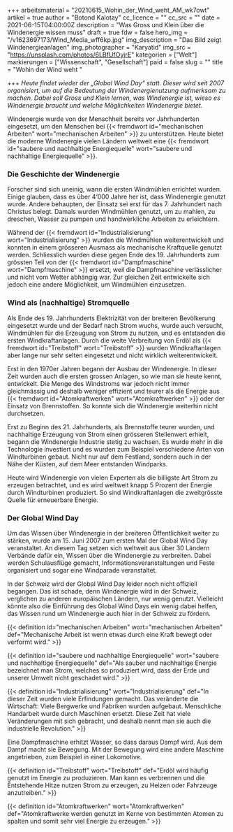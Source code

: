 +++
arbeitsmaterial = "20210615_Wohin_der_Wind_weht_AM_wk7owt"
artikel = true
author = "Botond Kalotay"
cc_licence = ""
cc_src = ""
date = 2021-06-15T04:00:00Z
description = "Was Gross und Klein über die Windenergie wissen muss"
draft = true
fdw = false
hero_img = "/v1623697173/Wind_Media_wff6kp.jpg"
img_description = "Das Bild zeigt Windenergieanlagen"
img_photographer = "Karyatid"
img_src = "https://unsplash.com/photos/6LBfUfOyjrE"
kategorien = ["Welt"]
markierungen = ["Wissenschaft", "Gesellschaft"]
paid = false
slug = ""
title = "Wohin der Wind weht "

+++
_Heute findet wieder der „Global Wind Day“ statt. Dieser wird seit 2007 organisiert, um auf die Bedeutung der Windenergienutzung aufmerksam zu machen. Dabei soll Gross und Klein lernen, was Windenergie ist, wieso es Windenergie braucht und welche Möglichkeiten Windenergie bietet._

Windenergie wurde von der Menschheit bereits vor Jahrhunderten eingesetzt, um den Menschen bei {{< fremdwort id="mechanischen Arbeiten" wort="mechanischen Arbeiten" >}} zu unterstützen. Heute bietet die moderne Windenergie vielen Ländern weltweit eine {{< fremdwort id="saubere und nachhaltige Energiequelle" wort="saubere und nachhaltige Energiequelle" >}}.

### Die Geschichte der Windenergie

Forscher sind sich uneinig, wann die ersten Windmühlen errichtet wurden. Einige glauben, dass es über 4‘000 Jahre her ist, dass Windenergie genutzt wurde. Andere behaupten, der Einsatz sei erst für das 7. Jahrhundert nach Christus belegt. Damals wurden Windmühlen genutzt, um zu mahlen, zu dreschen, Wasser zu pumpen und handwerkliche Arbeiten zu erleichtern.

Während der {{< fremdwort id="Industrialisierung" wort="Industrialisierung" >}} wurden die Windmühlen weiterentwickelt und konnten in einem grösseren Ausmass als mechanische Kraftquelle genutzt werden. Schliesslich wurden diese gegen Ende des 19. Jahrhunderts zum grössten Teil von der {{< fremdwort id="Dampfmaschine" wort="Dampfmaschine" >}} ersetzt, weil die Dampfmaschine verlässlicher und nicht vom Wetter abhängig war. Zur gleichen Zeit entwickelte sich jedoch eine andere Möglichkeit, um Windmühlen einzusetzen.

### Wind als (nachhaltige) Stromquelle

Als Ende des 19. Jahrhunderts Elektrizität von der breiteren Bevölkerung eingesetzt wurde und der Bedarf nach Strom wuchs, wurde auch versucht, Windmühlen für die Erzeugung von Strom zu nutzen, und es entstanden die ersten Windkraftanlagen. Durch die weite Verbreitung von Erdöl als {{< fremdwort id="Treibstoff" wort="Treibstoff" >}} wurden Windkraftanlagen aber lange nur sehr selten eingesetzt und nicht wirklich weiterentwickelt.

Erst in den 1970er Jahren begann der Ausbau der Windenergie. In dieser Zeit wurden auch die ersten grossen Anlagen, so wie man sie heute kennt, entwickelt. Die Menge des Windstroms war jedoch nicht immer gleichmässig und deshalb weniger effizient und teurer als die Energie aus {{< fremdwort id="Atomkraftwerken" wort="Atomkraftwerken" >}} oder der Einsatz von Brennstoffen. So konnte sich die Windenergie weiterhin nicht durchsetzen.

Erst zu Beginn des 21. Jahrhunderts, als Brennstoffe teurer wurden, und nachhaltige Erzeugung von Strom einen grösseren Stellenwert erhielt, begann die Windenergie Industrie stetig zu wachsen. Es wurde mehr in die Technologie investiert und es wurden zum Beispiel verschiedene Arten von Windturbinen gebaut. Nicht nur auf dem Festland, sondern auch in der Nähe der Küsten, auf dem Meer entstanden Windparks.

Heute wird Windenergie von vielen Experten als die billigste Art Strom zu erzeugen betrachtet, und es wird weltweit knapp 5 Prozent der Energie durch Windturbinen produziert. So sind Windkraftanlagen die zweitgrösste Quelle für erneuerbare Energie.

### Der Global Wind Day

Um das Wissen über Windenergie in der breiteren Öffentlichkeit weiter zu stärken, wurde am 15. Juni 2007 zum ersten Mal der Global Wind Day veranstaltet. An diesem Tag setzen sich weltweit aus über 30 Ländern Verbände dafür ein, Wissen über die Windenergie zu verbreiten. Dabei werden Schulausflüge gemacht, Informationsveranstaltungen und Feste organisiert und sogar eine Windparade veranstaltet.

In der Schweiz wird der Global Wind Day leider noch nicht offiziell begangen. Das ist schade, denn Windenergie wird in der Schweiz, verglichen zu anderen europäischen Ländern, nur wenig genutzt. Vielleicht könnte also die Einführung des Global Wind Days ein wenig dabei helfen, das Wissen rund um Windenergie auch hier in der Schweiz zu fördern.

{{< definition id="mechanischen Arbeiten" wort="mechanischen Arbeiten" def="Mechanische Arbeit ist wenn etwas durch eine Kraft bewegt oder verformt wird." >}}

{{< definition id="saubere und nachhaltige Energiequelle" wort="saubere und nachhaltige Energiequelle" def="Als sauber und nachhaltige Energie bezeichnet man Strom, welches so produziert wird, dass der Erde und unserer Umwelt nicht geschadet wird." >}}

{{< definition id="Industrialisierung" wort="Industrialisierung" def="In dieser Zeit wurden viele Erfindungen gemacht. Das veränderte die Wirtschaft: Viele Bergwerke und Fabriken wurden aufgebaut. Menschliche Handarbeit wurde durch Maschinen ersetzt. Diese Zeit hat viele Veränderungen mit sich gebracht, und deshalb nennt man sie auch die industrielle Revolution." >}}

Eine Dampfmaschine erhitzt Wasser, so dass daraus Dampf wird. Aus dem Dampf macht sie Bewegung. Mit der Bewegung wird eine andere Maschine angetrieben, zum Beispiel in einer Lokomotive.

{{< definition id="Treibstoff" wort="Treibstoff" def="Erdöl wird häufig genutzt im Energie zu produzieren. Man kann es verbrennen und die Entstehende Hitze nutzen Strom zu erzeugen, zu Heizen oder Fahrzeuge anzutreiben." >}}

{{< definition id="Atomkraftwerken" wort="Atomkraftwerken" def="Atomkraftwerke werden genutzt im Kerne von bestimmten Atomen zu spalten und somit sehr viel Energie zu erzeugen." >}}